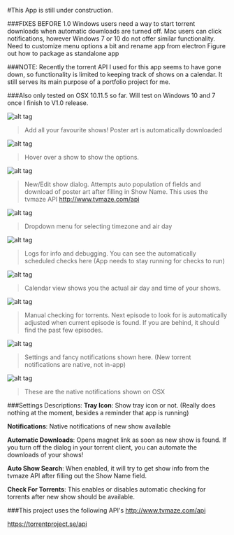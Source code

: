 #This App is still under construction.

###FIXES BEFORE 1.0
Windows users need a way to start torrent downloads when automatic downloads are turned off. Mac users can click notifications, however Windows 7 or 10 do not offer similar functionality.
Need to customize menu options a bit and rename app from electron
Figure out how to package as standalone app

###NOTE: Recently the torrent API I used for this app seems to have gone down, so functionality is limited to keeping track of shows on a calendar. It still serves its main purpose of a portfolio project for me.

###Also only tested on OSX 10.11.5 so far. Will test on Windows 10 and 7 once I finish to V1.0 release.

![alt tag](http://jasongodson.com/blog/wp-content/uploads/2016/07/Screen-Shot-2016-07-23-at-9.48.13-PM-1024x650.png)
>Add all your favourite shows! Poster art is automatically downloaded

![alt tag](http://jasongodson.com/blog/wp-content/uploads/2016/07/Screen-Shot-2016-07-23-at-9.48.20-PM-1024x650.png)
>Hover over a show to show the options.

![alt tag](http://jasongodson.com/blog/wp-content/uploads/2016/07/Screen-Shot-2016-07-23-at-5.17.04-PM-1024x650.png)
>New/Edit show dialog. Attempts auto population of fields and download of poster art after filling in Show Name. This uses the tvmaze API http://www.tvmaze.com/api

![alt tag](http://jasongodson.com/blog/wp-content/uploads/2016/07/Screen-Shot-2016-07-23-at-5.17.57-PM-1024x650.png)
>Dropdown menu for selecting timezone and air day

![alt tag](http://jasongodson.com/blog/wp-content/uploads/2016/07/Screen-Shot-2016-07-23-at-5.13.19-PM-1024x650.png)
>Logs for info and debugging. You can see the automatically scheduled checks here (App needs to stay running for checks to run)

![alt tag](http://jasongodson.com/blog/wp-content/uploads/2016/07/Screen-Shot-2016-07-23-at-5.14.00-PM-1024x650.png)
>Calendar view shows you the actual air day and time of your shows.

![alt tag](http://jasongodson.com/blog/wp-content/uploads/2016/07/Screen-Shot-2016-07-23-at-9.50.46-PM-1024x650.png)
>Manual checking for torrents. Next episode to look for is automatically adjusted when current episode is found. If you are behind, it should find the past few episodes.

![alt tag](http://jasongodson.com/blog/wp-content/uploads/2016/07/Screen-Shot-2016-07-23-at-5.14.10-PM-1024x650.png)
>Settings and fancy notifications shown here. (New torrent notifications are native, not in-app)

![alt tag](http://www.jasongodson.com/public/images/torrent-notifier/osx/Native%20Notifications.png)
>These are the native notifications shown on OSX

###Settings Descriptions:
**Tray Icon**: Show tray icon or not. (Really does nothing at the moment, besides a reminder that app is running)

**Notifications**: Native notifications of new show available

**Automatic Downloads**: Opens magnet link as soon as new show is found. If you turn off the dialog in your torrent client, you can automate the downloads of your shows!

**Auto Show Search**: When enabled, it will try to get show info from the tvmaze API after filling out the Show Name field.

**Check For Torrents**: This enables or disables automatic checking for torrents after new show should be available.


###This project uses the following API's
http://www.tvmaze.com/api

https://torrentproject.se/api
